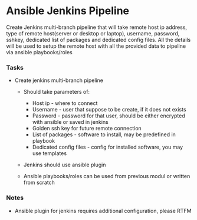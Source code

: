 # Ansible Jenkins Pipeline

Create Jenkins multi-branch pipeline that will take remote host ip address, type of remote host(server or desktop or laptop), username, password, sshkey, dedicated list of packages and dedicated config files. All the details will be used to setup the remote host with all the provided data to pipeline via ansible playbooks/roles

### Tasks

- Create jenkins multi-branch pipeline
    - Should take parameters of:
        - Host ip - where to connect
        - Username - user that suppose to be create, if it does not exists
        - Password - password for that user, should be either encrypted with ansible or saved in jenkins
        - Golden ssh key for future remote connection
        - List of packages - software to install, may be predefined in playbook
        - Dedicated config files - config for installed software, you may use templates
        
    - Jenkins should use ansible plugin
    - Ansible playbooks/roles can be used from previous modul or written from scratch


### Notes

- Ansible plugin for jenkins requires additional configuration, please RTFM


